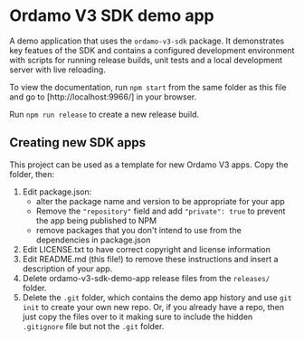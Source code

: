 # Ordamo V3 SDK demo app

A demo application that uses the `ordamo-v3-sdk` package. It demonstrates key featues of the
SDK and contains a configured development environment with scripts for running release builds,
unit tests and a local development server with live reloading.

To view the documentation, run `npm start` from the same folder as this file and go to
[http://localhost:9966/] in your browser.

Run `npm run release` to create a new release build.

## Creating new SDK apps

This project can be used as a template for new Ordamo V3 apps. Copy the folder, then:

1. Edit package.json:
    * alter the package name and version to be appropriate for your app
    * Remove the `"repository"` field and add `"private": true` to prevent the app being
      published to NPM
    * remove packages that you don't intend to use from the dependencies in package.json
2. Edit LICENSE.txt to have correct copyright and license information
3. Edit README.md (this file!) to remove these instructions and insert a description of your app.
4. Delete ordamo-v3-sdk-demo-app release files from the `releases/` folder.
4. Delete the `.git` folder, which contains the demo app history and use `git init` to create your
   own new repo. Or, if you already have a repo, then just copy the files over to it making sure
   to include the hidden `.gitignore` file but not the `.git` folder.
